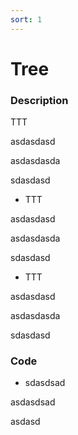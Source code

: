 ```yaml
---
sort: 1
---
```


# Tree

### Description



TTT

asdasdasd

asdasdasda

sdasdasd

* TTT

asdasdasd

asdasdasda

sdasdasd

* TTT

asdasdasd

asdasdasda

sdasdasd





### Code

* sdasdsad

asdasdsad

 asdasd


